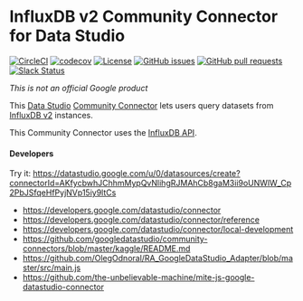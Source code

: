 # InfluxDB v2 Community Connector for Data Studio

[![CircleCI](https://circleci.com/gh/bonitoo-io/influxdb-connector.svg?style=svg)](https://circleci.com/gh/bonitoo-io/influxdb-connector)
[![codecov](https://codecov.io/gh/bonitoo-io/influxdb-connector/branch/master/graph/badge.svg)](https://codecov.io/gh/bonitoo-io/influxdb-connector)
[![License](https://img.shields.io/github/license/bonitoo-io/influxdb-connector.svg)](https://github.com/bonitoo-io/influxdb-connector/blob/master/LICENSE)
[![GitHub issues](https://img.shields.io/github/issues-raw/bonitoo-io/influxdb-connector.svg)](https://github.com/bonitoo-io/influxdb-connector/issues)
[![GitHub pull requests](https://img.shields.io/github/issues-pr-raw/bonitoo-io/influxdb-connector.svg)](https://github.com/bonitoo-io/influxdb-connector/pulls)
[![Slack Status](https://img.shields.io/badge/slack-join_chat-white.svg?logo=slack&style=social)](https://www.influxdata.com/slack)

*This is not an official Google product*

This [Data Studio] [Community Connector] lets users query datasets from
[InfluxDB v2] instances.

This Community Connector uses the [InfluxDB API].


#### Developers

Try it: https://datastudio.google.com/u/0/datasources/create?connectorId=AKfycbwhJChhmMypQvNlihgRJMAhCb8gaM3ii9oUNWlW_Cp2PbJSfqeHfPyjNVp15iy9ltCs

- https://developers.google.com/datastudio/connector
- https://developers.google.com/datastudio/connector/reference
- https://developers.google.com/datastudio/connector/local-development
- https://github.com/googledatastudio/community-connectors/blob/master/kaggle/README.md 
- https://github.com/OlegOdnoral/RA_GoogleDataStudio_Adapter/blob/master/src/main.js
- https://github.com/the-unbelievable-machine/mite-js-google-datastudio-connector


[Data Studio]: https://datastudio.google.com
[Community Connector]: https://developers.google.com/datastudio/connector
[InfluxDB v2]: https://www.influxdata.com/products/influxdb-overview/influxdb-2-0/
[InfluxDB API]: https://v2.docs.influxdata.com/v2.0/reference/api/
